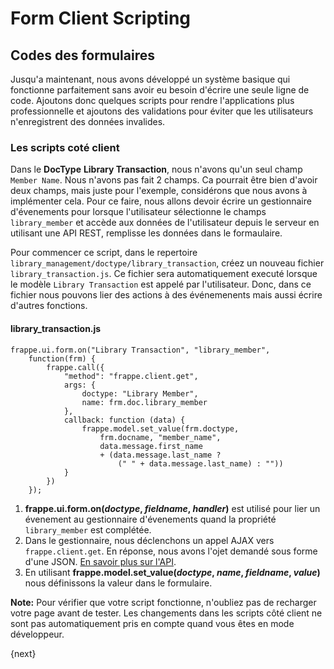 <!-- add-breadcrumbs -->
# Form Client Scripting

## Codes des formulaires

Jusqu'a maintenant, nous avons développé un système basique qui fonctionne parfaitement sans avoir eu besoin d'écrire une
 seule ligne de code. Ajoutons donc quelques scripts pour rendre l'applications plus professionnelle et ajoutons des validations
 pour éviter que les utilisateurs n'enregistrent des données invalides.


### Les scripts coté client

Dans le **DocType** **Library Transaction**, nous n'avons qu'un seul champ `Member Name`. Nous n'avons pas fait 2 champs.
Ca pourrait être bien d'avoir deux champs, mais juste pour l'exemple, considérons que nous avons à implémenter cela. Pour ce
faire, nous allons devoir écrire un gestionnaire d'évenements pour lorsque l'utilisateur sélectionne le champs `library_member` et accède aux données de l'utilisateur depuis le serveur en utilisant une API REST, remplisse les données dans le formaulaire.

Pour commencer ce script, dans le repertoire `library_management/doctype/library_transaction`, créez un nouveau fichier
`library_transaction.js`. Ce fichier sera automatiquement executé lorsque le modèle `Library Transaction` est appelé par l'utilisateur.
Donc, dans ce fichier nous pouvons lier des actions à des événemenents mais aussi écrire d'autres fonctions.

#### library_transaction.js

	frappe.ui.form.on("Library Transaction", "library_member",
		function(frm) {
			frappe.call({
				"method": "frappe.client.get",
				args: {
					doctype: "Library Member",
					name: frm.doc.library_member
				},
				callback: function (data) {
					frappe.model.set_value(frm.doctype,
						frm.docname, "member_name",
						data.message.first_name
						+ (data.message.last_name ?
							(" " + data.message.last_name) : ""))
				}
			})
		});

1. **frappe.ui.form.on(*doctype*, *fieldname*, *handler*)** est utilisé pour lier un évenement au gestionnaire d'évenements
 quand la propriété `library_member` est complétée.
1. Dans le gestionnaire, nous déclenchons un appel AJAX vers `frappe.client.get`. En réponse, nous avons l'ojet demandé sous forme d'une JSON. [En savoir plus sur l'API](/docs/user/fr/guides/integration/rest_api).
1. En utilisant **frappe.model.set_value(*doctype*, *name*, *fieldname*, *value*)** nous définissons la valeur dans le formulaire.

**Note:** Pour vérifier que votre script fonctionne, n'oubliez pas de recharger votre page avant de tester.
Les changements dans les scripts côté client ne sont pas automatiquement pris en compte quand vous êtes en mode développeur.

{next}
